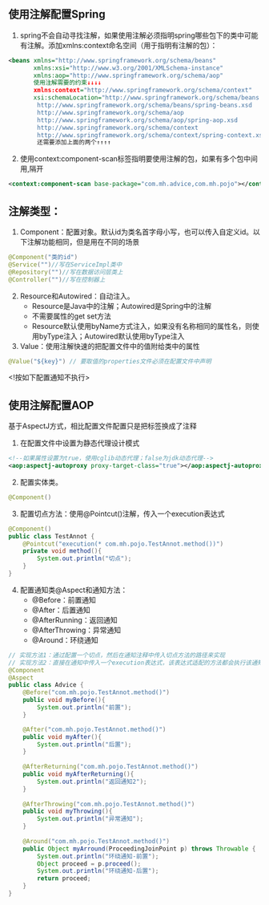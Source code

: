 ## 使用注解配置Spring
1. spring不会自动寻找注解，如果使用注解必须指明spring哪些包下的类中可能有注解。添加xmlns:context命名空间（用于指明有注解的包）：
```xml
<beans xmlns="http://www.springframework.org/schema/beans"
       xmlns:xsi="http://www.w3.org/2001/XMLSchema-instance"
       xmlns:aop="http://www.springframework.org/schema/aop"
       使用注解需要的约束↓↓↓↓
       xmlns:context="http://www.springframework.org/schema/context"
       xsi:schemaLocation="http://www.springframework.org/schema/beans
        http://www.springframework.org/schema/beans/spring-beans.xsd
        http://www.springframework.org/schema/aop
        http://www.springframework.org/schema/aop/spring-aop.xsd
        http://www.springframework.org/schema/context
        http://www.springframework.org/schema/context/spring-context.xsd">
        还需要添加上面的两个↑↑↑↑
```
2. 使用context:component-scan标签指明要使用注解的包，如果有多个包中间用,隔开
```xml
<context:component-scan base-package="com.mh.advice,com.mh.pojo"></context:component-scan>
```

## 注解类型：
1. Component：配置对象。默认id为类名首字母小写，也可以传入自定义id。以下注解功能相同，但是用在不同的场景
```java
@Component("类的id")
@Service("")//写在ServiceImpl类中
@Repository("")//写在数据访问层类上
@Controller("")//写在控制器上
```
2. Resource和Autowired：自动注入。
    * Resource是Java中的注解；Autowired是Spring中的注解
    * 不需要属性的get set方法
    * Resource默认使用byName方式注入，如果没有名称相同的属性名，则使用byType注入；Autowired默认使用byType注入
3. Value：使用注解快速的把配置文件中的值附给类中的属性
```java
@Value("${key}") // 要取值的properties文件必须在配置文件中声明
```


<!按如下配置通知不执行>
## 使用注解配置AOP
基于AspectJ方式，相比配置文件配置只是把标签换成了注释
1. 在配置文件中设置为静态代理设计模式
```xml
<!--如果属性设置为true，使用cglib动态代理；false为jdk动态代理-->
<aop:aspectj-autoproxy proxy-target-class="true"></aop:aspectj-autoproxy>
```
2. 配置实体类。
```java
@Component()
```
3. 配置切点方法：使用@Pointcut()注解，传入一个execution表达式
```java
@Component()
public class TestAnnot {
    @Pointcut("execution(* com.mh.pojo.TestAnnot.method())")
    private void method(){
        System.out.println("切点");
    }
}
```
4. 配置通知类@Aspect和通知方法：
	* @Before：前置通知
	* @After：后置通知 
	* @AfterRunning：返回通知
	* @AfterThrowing：异常通知
	* @Around：环绕通知
```java
// 实现方法1：通过配置一个切点，然后在通知注释中传入切点方法的路径来实现
// 实现方法2：直接在通知中传入一个execution表达式，该表达式适配的方法都会执行该通知
@Component
@Aspect
public class Advice {
    @Before("com.mh.pojo.TestAnnot.method()")
    public void myBefore(){
        System.out.println("前置");
    }

    @After("com.mh.pojo.TestAnnot.method()")
    public void myAfter(){
        System.out.println("后置");
    }
    
    @AfterReturning("com.mh.pojo.TestAnnot.method()")
    public void myAfterReturning(){
        System.out.println("返回通知2");
    }
    
    @AfterThrowing("com.mh.pojo.TestAnnot.method()")
    public void myThrowing(){
        System.out.println("异常通知");
    }
    
    @Around("com.mh.pojo.TestAnnot.method()")
    public Object myArround(ProceedingJoinPoint p) throws Throwable {
        System.out.println("环绕通知-前置");
        Object proceed = p.proceed();
        System.out.println("环绕通知-后置");
        return proceed;
    }
}
```